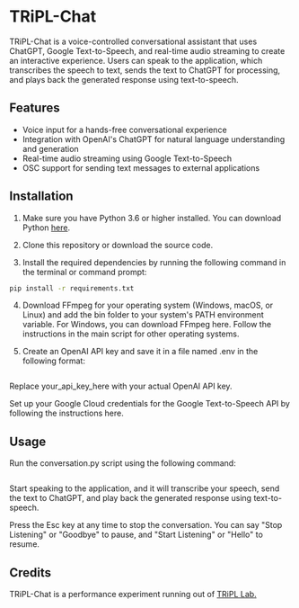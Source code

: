 # TRiPL-Chat

TRiPL-Chat is a voice-controlled conversational assistant that uses ChatGPT, Google Text-to-Speech, and real-time audio streaming to create an interactive experience. Users can speak to the application, which transcribes the speech to text, sends the text to ChatGPT for processing, and plays back the generated response using text-to-speech.

## Features

- Voice input for a hands-free conversational experience
- Integration with OpenAI's ChatGPT for natural language understanding and generation
- Real-time audio streaming using Google Text-to-Speech
- OSC support for sending text messages to external applications

## Installation

1. Make sure you have Python 3.6 or higher installed. You can download Python [here](https://www.python.org/downloads/).

2. Clone this repository or download the source code.

3. Install the required dependencies by running the following command in the terminal or command prompt:

```bash
pip install -r requirements.txt
```

4.  Download FFmpeg for your operating system (Windows, macOS, or Linux) and add the bin folder to your system's PATH environment variable. For Windows, you can download FFmpeg here. Follow the instructions in the main script for other operating systems.

5.  Create an OpenAI API key and save it in a file named .env in the following format:

```OPENAI_API_KEY=your_api_key_here
```

Replace your_api_key_here with your actual OpenAI API key.

Set up your Google Cloud credentials for the Google Text-to-Speech API by following the instructions here.

## Usage
Run the conversation.py script using the following command:
```python conversation.py
```

Start speaking to the application, and it will transcribe your speech, send the text to ChatGPT, and play back the generated response using text-to-speech.

Press the Esc key at any time to stop the conversation. You can say "Stop Listening" or "Goodbye" to pause, and "Start Listening" or "Hello" to resume.

## Credits

TRiPL-Chat is a performance experiment running out of [TRiPL Lab.](https://tripl.ca)
